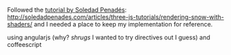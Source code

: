 Followed the [tutorial by Soledad Penadés](http://www.soledadpenades.com/): http://soledadpenades.com/articles/three-js-tutorials/rendering-snow-with-shaders/
and I needed a place to keep my implementation for reference.

using angularjs (why? *shrugs* I wanted to try directives out I guess) and coffeescript
